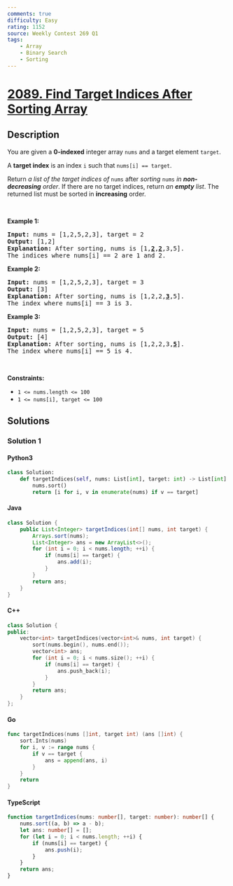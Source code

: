 ```yaml
---
comments: true
difficulty: Easy
rating: 1152
source: Weekly Contest 269 Q1
tags:
    - Array
    - Binary Search
    - Sorting
---
```


<!-- problem:start -->

# [2089. Find Target Indices After Sorting Array](https://leetcode.com/problems/find-target-indices-after-sorting-array)

## Description

<!-- description:start -->

<p>You are given a <strong>0-indexed</strong> integer array <code>nums</code> and a target element <code>target</code>.</p>

<p>A <strong>target index</strong> is an index <code>i</code> such that <code>nums[i] == target</code>.</p>

<p>Return <em>a list of the target indices of</em> <code>nums</code> after<em> sorting </em><code>nums</code><em> in <strong>non-decreasing</strong> order</em>. If there are no target indices, return <em>an <strong>empty</strong> list</em>. The returned list must be sorted in <strong>increasing</strong> order.</p>

<p>&nbsp;</p>
<p><strong class="example">Example 1:</strong></p>

<pre>
<strong>Input:</strong> nums = [1,2,5,2,3], target = 2
<strong>Output:</strong> [1,2]
<strong>Explanation:</strong> After sorting, nums is [1,<u><strong>2</strong></u>,<u><strong>2</strong></u>,3,5].
The indices where nums[i] == 2 are 1 and 2.
</pre>

<p><strong class="example">Example 2:</strong></p>

<pre>
<strong>Input:</strong> nums = [1,2,5,2,3], target = 3
<strong>Output:</strong> [3]
<strong>Explanation:</strong> After sorting, nums is [1,2,2,<u><strong>3</strong></u>,5].
The index where nums[i] == 3 is 3.
</pre>

<p><strong class="example">Example 3:</strong></p>

<pre>
<strong>Input:</strong> nums = [1,2,5,2,3], target = 5
<strong>Output:</strong> [4]
<strong>Explanation:</strong> After sorting, nums is [1,2,2,3,<u><strong>5</strong></u>].
The index where nums[i] == 5 is 4.
</pre>

<p>&nbsp;</p>
<p><strong>Constraints:</strong></p>

<ul>
	<li><code>1 &lt;= nums.length &lt;= 100</code></li>
	<li><code>1 &lt;= nums[i], target &lt;= 100</code></li>
</ul>

<!-- description:end -->

## Solutions

<!-- solution:start -->

### Solution 1

<!-- tabs:start -->

#### Python3

```python
class Solution:
    def targetIndices(self, nums: List[int], target: int) -> List[int]:
        nums.sort()
        return [i for i, v in enumerate(nums) if v == target]
```

#### Java

```java
class Solution {
    public List<Integer> targetIndices(int[] nums, int target) {
        Arrays.sort(nums);
        List<Integer> ans = new ArrayList<>();
        for (int i = 0; i < nums.length; ++i) {
            if (nums[i] == target) {
                ans.add(i);
            }
        }
        return ans;
    }
}
```

#### C++

```cpp
class Solution {
public:
    vector<int> targetIndices(vector<int>& nums, int target) {
        sort(nums.begin(), nums.end());
        vector<int> ans;
        for (int i = 0; i < nums.size(); ++i) {
            if (nums[i] == target) {
                ans.push_back(i);
            }
        }
        return ans;
    }
};
```

#### Go

```go
func targetIndices(nums []int, target int) (ans []int) {
	sort.Ints(nums)
	for i, v := range nums {
		if v == target {
			ans = append(ans, i)
		}
	}
	return
}
```

#### TypeScript

```ts
function targetIndices(nums: number[], target: number): number[] {
    nums.sort((a, b) => a - b);
    let ans: number[] = [];
    for (let i = 0; i < nums.length; ++i) {
        if (nums[i] == target) {
            ans.push(i);
        }
    }
    return ans;
}
```

<!-- tabs:end -->

<!-- solution:end -->

<!-- problem:end -->
